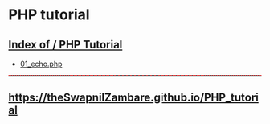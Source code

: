 # PHP tutorial


##  <a href="https://theswapnilzambare.github.io/PHP_tutorial">Index of / PHP Tutorial</a>

- <a href="https://github.com/theSwapnilZambare/PHP_tutorial/blob/main/php_basic/01_echo.php" target="_blank">01_echo.php</a>





<hr style="border-top: 2px dotted red;">


## <a href="https://theswapnilzambare.github.io/PHP_tutorial/" target="_blank">https://theSwapnilZambare.github.io/PHP_tutorial</a>
